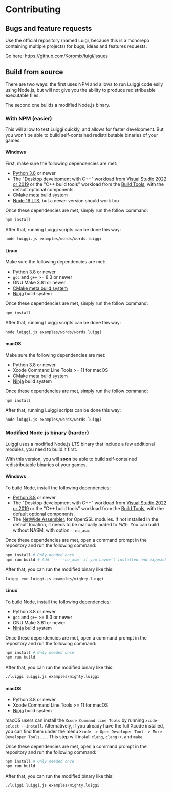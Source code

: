 # Contributing

## Bugs and feature requests

Use the official repository (named Luigi, because this is a monorepo containing multiple projects) for bugs, ideas and features requests.

Go here: https://github.com/Koromix/luigi/issues

## Build from source

There are two ways: the first uses NPM and allows to run Luiggi code esily using Node.js, but will not give you the ability to produce redistribuable executable files.

The second one builds a modified Node.js binary.

### With NPM (easier)

This will allow to test Luiggi quickly, and allows for faster development. But you won't be able to build self-contained redistributable binaries of your games.

#### Windows

First, make sure the following dependencies are met:

* [Python 3.8](https://www.python.org/downloads/) or newer
* The "Desktop development with C++" workload from [Visual Studio 2022 or 2019](https://visualstudio.microsoft.com/downloads/) or the "C++ build tools" workload from the [Build Tools](https://visualstudio.microsoft.com/downloads/#build-tools-for-visual-studio-2022), with the default optional components.
* [CMake meta build system](https://cmake.org/)
* [Node 16 LTS](https://nodejs.org/), but a newer version should work too

Once these dependencies are met, simply run the follow command:

```sh
npm install
```

After that, running Luiggi scripts can be done this way:

```sh
node luiggi.js examples/words/words.luiggi
```

#### Linux

Make sure the following dependencies are met:

* Python 3.8 or newer
* `gcc` and `g++` >= 8.3 or newer
* GNU Make 3.81 or newer
* [CMake meta build system](https://cmake.org/)
* [Ninja](https://ninja-build.org/) build system

Once these dependencies are met, simply run the follow command:

```sh
npm install
```

After that, running Luiggi scripts can be done this way:

```sh
node luiggi.js examples/words/words.luiggi
```

#### macOS

Make sure the following dependencies are met:

* Python 3.8 or newer
* Xcode Command Line Tools >= 11 for macOS
* [CMake meta build system](https://cmake.org/)
* [Ninja](https://ninja-build.org/) build system

Once these dependencies are met, simply run the follow command:

```sh
npm install
```

After that, running Luiggi scripts can be done this way:

```sh
node luiggi.js examples/words/words.luiggi
```

### Modified Node.js binary (harder)

Luiggi uses a modified Node.js LTS binary that include a few additional modules, you need to build it first.

With this version, you will __soon__ be able to build self-contained redistributable binaries of your games.

#### Windows

To build Node, install the following dependencies:

* [Python 3.8](https://www.python.org/downloads/) or newer
* The "Desktop development with C++" workload from [Visual Studio 2022 or 2019](https://visualstudio.microsoft.com/downloads/) or the "C++ build tools" workload from the [Build Tools](https://visualstudio.microsoft.com/downloads/#build-tools-for-visual-studio-2022), with the default optional components.
* The [NetWide Assembler](https://www.nasm.us/), for OpenSSL modules. If not installed in the default location, it needs to be manually added to `PATH`. You can build without NASM, with option `--no_asm`.

Once these dependencies are met, open a command prompt in the repository and run the following command:

```sh
npm install # Only needed once
npm run build # Add `-- --no_asm` if you havne't installed and exposed NASM in path
```

After that, you can run the modified binary like this:

```sh
luiggi.exe luiggi.js examples/mighty.luiggi
```

#### Linux

To build Node, install the following dependencies:

* Python 3.8 or newer
* `gcc` and `g++` >= 8.3 or newer
* GNU Make 3.81 or newer
* [Ninja](https://ninja-build.org/) build system

Once these dependencies are met, open a command prompt in the repository and run the following command:

```sh
npm install # Only needed once
npm run build
```

After that, you can run the modified binary like this:

```sh
./luiggi luiggi.js examples/mighty.luiggi
```

#### macOS

* Python 3.8 or newer
* Xcode Command Line Tools >= 11 for macOS
* [Ninja](https://ninja-build.org/) build system

macOS users can install the `Xcode Command Line Tools` by running `xcode-select --install`. Alternatively, if you already have the full Xcode installed, you can find them under the menu `Xcode -> Open Developer Tool -> More Developer Tools...`. This step will install `clang`, `clang++`, and `make`.

Once these dependencies are met, open a command prompt in the repository and run the following command:

```sh
npm install # Only needed once
npm run build
```

After that, you can run the modified binary like this:

```sh
./luiggi luiggi.js examples/mighty.luiggi
```
